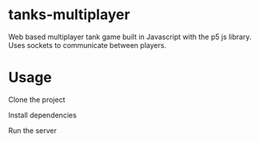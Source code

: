 # tanks-multiplayer
Web based multiplayer tank game built in Javascript with the p5 js library. Uses sockets to communicate between players.

# Usage
Clone the project

Install dependencies

Run the server
